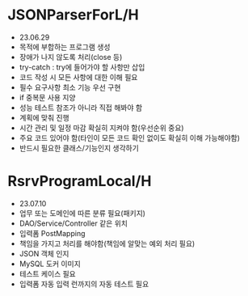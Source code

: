 # JSONParserForL/H
- 23.06.29
- 목적에 부합하는 프로그램 생성
- 장애가 나지 않도록 처리(close 등)
- try-catch : try에 들어가야 할 사항만 삽입
- 코드 작성 시 모든 사항에 대한 이해 필요
- 필수 요구사항 최소 기능 우선 구현
- if 중복문 사용 지양
- 성능 테스트 참조가 아니라 직접 해봐야 함
- 계획에 맞춰 진행
- 시간 관리 및 일정 마감 확실히 지켜야 함(우선순위 중요)
- 주요 코드 있어야 함(타인이 모든 코드 확인 없이도 확실히 이해 가능해야함)
- 반드시 필요한 클래스/기능인지 생각하기

# RsrvProgramLocal/H
- 23.07.10
- 업무 또는 도메인에 따른 분류 필요(패키지)
- DAO/Service/Controller 같은 위치
- 입력폼 PostMapping
- 책임을 가지고 처리를 해야함(책임에 알맞는 예외 처리 필요)
- JSON 객체 인지
- MySQL 도커 이미지
- 테스트 케이스 필요
- 입력폼 자동 입력 런까지의 자동 테스트 필요
